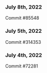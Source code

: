 ### July 8th, 2022

Commit #85548

### July 5th, 2022

Commit #314353


### July 4th, 2022

Commit #72281
